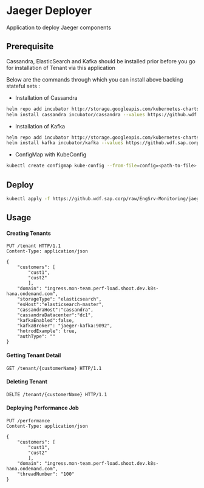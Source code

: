# Jaeger Deployer

Application to deploy Jaeger components

## Prerequisite

Cassandra, ElasticSearch and Kafka should be installed prior before you go for installation of Tenant via this application

Below are the commands through which you can install above backing stateful sets :

 - Installation of Cassandra

```bash
helm repo add incubator http://storage.googleapis.com/kubernetes-charts-incubator
helm install cassandra incubator/cassandra --values https://github.wdf.sap.corp/raw/EngSrv-Monitoring/jaeger-deployer/master/cassandra-values.yaml
```

 - Installation of Kafka

```bash
helm repo add incubator http://storage.googleapis.com/kubernetes-charts-incubator
helm install kafka incubator/kafka --values https://github.wdf.sap.corp/raw/EngSrv-Monitoring/jaeger-deployer/master/kafka-values.yaml
```

 - ConfigMap with KubeConfig

```bash
kubectl create configmap kube-config --from-file=config=<path-to-file>
```

## Deploy

```bash
kubectl apply -f https://github.wdf.sap.corp/raw/EngSrv-Monitoring/jaeger-deployer/master/jaeger-tenant.yaml
```

## Usage

#### Creating Tenants
```
PUT /tenant HTTP/1.1
Content-Type: application/json

{
	"customers": [
		"cust1",
		"cust2"
		],
	"domain": "ingress.mon-team.perf-load.shoot.dev.k8s-hana.ondemand.com",
	"storageType": "elasticsearch",
	"esHost":"elasticsearch-master",
	"cassandraHost":"cassandra",
	"cassandraDatacenter":"dc1",
	"kafkaEnabled":false,
	"kafkaBroker": "jaeger-kafka:9092",
	"hotrodExample": true,
	"authType": ""
}

```

#### Getting Tenant Detail
```
GET /tenant/{customerName} HTTP/1.1
```

#### Deleting Tenant
```
DELTE /tenant/{customerName} HTTP/1.1
```

#### Deploying Performance Job
```
PUT /performance
Content-Type: application/json

{
	"customers": [
		"cust1",
		"cust2"
		],
	"domain": "ingress.mon-team.perf-load.shoot.dev.k8s-hana.ondemand.com",
    "threadNumber": "100"
}
```
